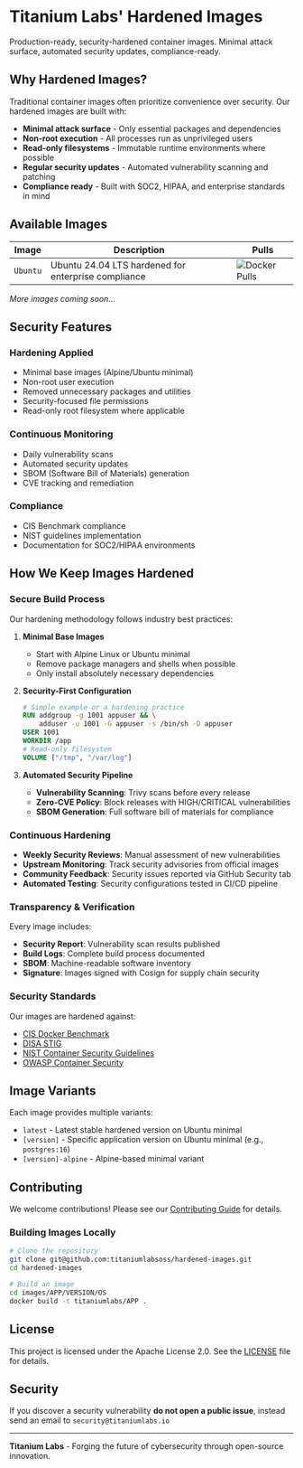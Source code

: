 # Titanium Labs' Hardened Images

Production-ready, security-hardened container images. Minimal attack surface, automated security updates, compliance-ready.

## Why Hardened Images?

Traditional container images often prioritize convenience over security. Our hardened images are built with:

- **Minimal attack surface** - Only essential packages and dependencies
- **Non-root execution** - All processes run as unprivileged users
- **Read-only filesystems** - Immutable runtime environments where possible
- **Regular security updates** - Automated vulnerability scanning and patching
- **Compliance ready** - Built with SOC2, HIPAA, and enterprise standards in mind

## Available Images

| Image | Description | Pulls |
|-------|-------------|-------|
| `Ubuntu` | Ubuntu 24.04 LTS hardened for enterprise compliance | ![Docker Pulls](https:img.shields.io/docker/pulls/titaniumlabs/ubuntu)

*More images coming soon...*

## Security Features

### **Hardening Applied**
- Minimal base images (Alpine/Ubuntu minimal)
- Non-root user execution
- Removed unnecessary packages and utilities
- Security-focused file permissions
- Read-only root filesystem where applicable

### **Continuous Monitoring**
- Daily vulnerability scans
- Automated security updates
- SBOM (Software Bill of Materials) generation
- CVE tracking and remediation

### **Compliance**
- CIS Benchmark compliance
- NIST guidelines implementation
- Documentation for SOC2/HIPAA environments

## How We Keep Images Hardened

### Secure Build Process

Our hardening methodology follows industry best practices:

1. **Minimal Base Images**
   - Start with Alpine Linux or Ubuntu minimal
   - Remove package managers and shells when possible
   - Only install absolutely necessary dependencies

2. **Security-First Configuration**
   ```dockerfile
   # Simple example or a hardening practice
   RUN addgroup -g 1001 appuser && \
       adduser -u 1001 -G appuser -s /bin/sh -D appuser
   USER 1001
   WORKDIR /app
   # Read-only filesystem
   VOLUME ["/tmp", "/var/log"]
   ```

3. **Automated Security Pipeline**
   - **Vulnerability Scanning**: Trivy scans before every release
   - **Zero-CVE Policy**: Block releases with HIGH/CRITICAL vulnerabilities
   - **SBOM Generation**: Full software bill of materials for compliance

### Continuous Hardening

- **Weekly Security Reviews**: Manual assessment of new vulnerabilities
- **Upstream Monitoring**: Track security advisories from official images
- **Community Feedback**: Security issues reported via GitHub Security tab
- **Automated Testing**: Security configurations tested in CI/CD pipeline

### Transparency & Verification

Every image includes:
- **Security Report**: Vulnerability scan results published
- **Build Logs**: Complete build process documented
- **SBOM**: Machine-readable software inventory
- **Signature**: Images signed with Cosign for supply chain security

### Security Standards

Our images are hardened against:
- [CIS Docker Benchmark](https://www.cisecurity.org/benchmark/docker)
- [DISA STIG](https://www.cyber.mil/stigs)
- [NIST Container Security Guidelines](https://csrc.nist.gov/publications/detail/sp/800-190/final)
- [OWASP Container Security](https://cheatsheetseries.owasp.org/cheatsheets/Docker_Security_Cheat_Sheet.html)

## Image Variants

Each image provides multiple variants:

- `latest` - Latest stable hardened version on Ubuntu minimal
- `[version]` - Specific application version on Ubuntu minimal (e.g., `postgres:16`)
- `[version]-alpine` - Alpine-based minimal variant

## Contributing

We welcome contributions! Please see our [Contributing Guide](CONTRIBUTING.md) for details.

### Building Images Locally

```bash
# Clone the repository
git clone git@github.com:titaniumlabsoss/hardened-images.git
cd hardened-images

# Build an image
cd images/APP/VERSION/OS
docker build -t titaniumlabs/APP .
```

## License

This project is licensed under the Apache License 2.0. See the [LICENSE](LICENSE) file for details.

## Security

If you discover a security vulnerability **do not open a public issue**, instead send an email to `security@titaniumlabs.io`

---

**Titanium Labs** - Forging the future of cybersecurity through open-source innovation.

